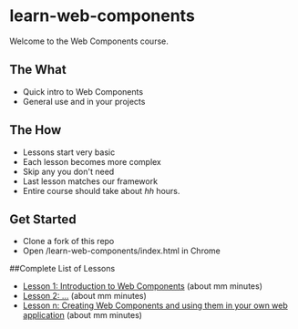 # learn-web-components

Welcome to the Web Components course.

## The What
* Quick intro to Web Components
* General use and in your projects

## The How
* Lessons start very basic
* Each lesson becomes more complex
* Skip any you don't need
* Last lesson matches our framework
* Entire course should take about *hh* hours.

## Get Started
* Clone a fork of this repo
* Open /learn-web-components/index.html in Chrome


##Complete List of Lessons
* [Lesson 1: Introduction to Web Components](https://rawgit.com/live-and-learn/learn-web-components/master/index.html?whichLesson=lesson-1 "Lesson 1 about Web Components and an introduction to native Web Components.") (about mm minutes)
* [Lesson 2: ...](https://rawgit.com/live-and-learn/learn-web-components/master/index.html?whichLesson=lesson-2 "Lesson 2 about ...") (about mm minutes)
* [Lesson n: Creating Web Components and using them in your own web application](https://rawgit.com/live-and-learn/learn-web-components/master/index.html?whichLesson=lesson-n "Lesson n about creating Web Components.") (about mm minutes)
